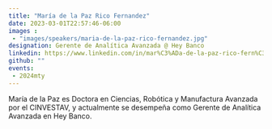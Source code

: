 ```yaml
---
title: "María de la Paz Rico Fernandez"
date: 2023-03-01T22:57:46-06:00
images : 
 - "images/speakers/maria-de-la-paz-rico-fernandez.jpg"
designation: Gerente de Analítica Avanzada @ Hey Banco
linkedin: https://www.linkedin.com/in/mar%C3%ADa-de-la-paz-rico-fern%C3%A1ndez-9749a6a9/
github: ""
events: 
 - 2024mty
---
```


María de la Paz es Doctora en Ciencias, Robótica y Manufactura Avanzada por el CINVESTAV, y actualmente se desempeña como Gerente de Analítica Avanzada en Hey Banco.